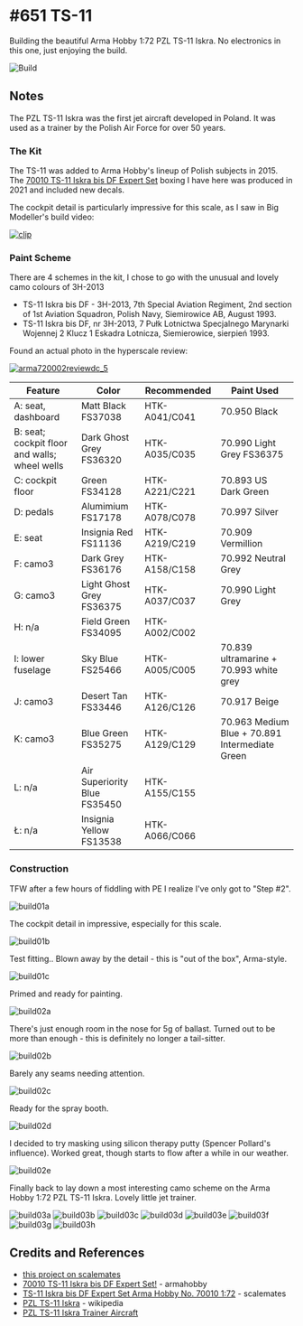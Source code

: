 # #651 TS-11

Building the beautiful Arma Hobby 1:72 PZL TS-11 Iskra. No electronics in this one, just enjoying the build.

![Build](./assets/TS-11_build.jpg?raw=true)

## Notes

The PZL TS-11 Iskra was the first jet aircraft developed in Poland. It was used as a trainer by the Polish Air Force for over 50 years.

### The Kit

The TS-11 was added to Arma Hobby's lineup of Polish subjects in 2015.
The
[70010 TS-11 Iskra bis DF Expert Set](https://www.armahobby.com/70010-ts-11-iskra-bis-df-expert-set.html)
boxing I have here was produced in 2021 and included new decals.

The cockpit detail is particularly impressive for this scale, as I saw in Big Modeller's build video:

[![clip](https://img.youtube.com/vi/0EwmzP_TgfQ/0.jpg)](https://www.youtube.com/watch?v=0EwmzP_TgfQ)

### Paint Scheme

There are 4 schemes in the kit, I chose to go with the unusual and lovely camo colours of 3H-2013

* TS-11 Iskra bis DF - 3H-2013, 7th Special Aviation Regiment, 2nd section of 1st Aviation Squadron, Polish Navy, Siemirowice AB, August 1993.
* TS-11 Iskra bis DF, nr 3H-2013, 7 Pułk Lotnictwa Specjalnego Marynarki Wojennej 2 Klucz 1 Eskadra Lotnicza, Siemierowice, sierpień 1993.

Found an actual photo in the hyperscale review:

[![arma720002reviewdc_5](./assets/arma720002reviewdc_5.jpg?raw=true)](https://www.hyperscale.com/2020/reviews/kits/arma70002reviewdc_1.htm)

| Feature                                       | Color                        | Recommended   | Paint Used |
|-----------------------------------------------|------------------------------|---------------|------------|
| A: seat, dashboard                            | Matt Black FS37038           | HTK-A041/C041 | 70.950 Black |
| B: seat; cockpit floor and walls; wheel wells | Dark Ghost Grey FS36320      | HTK-A035/C035 | 70.990 Light Grey FS36375 |
| C: cockpit floor                              | Green FS34128                | HTK-A221/C221 | 70.893 US Dark Green |
| D: pedals                                     | Alumimium FS17178            | HTK-A078/C078 | 70.997 Silver |
| E: seat                                       | Insignia Red FS11136         | HTK-A219/C219 | 70.909 Vermillion |
| F: camo3                                      | Dark Grey FS36176            | HTK-A158/C158 | 70.992 Neutral Grey |
| G: camo3                                      | Light Ghost Grey FS36375     | HTK-A037/C037 | 70.990 Light Grey |
| H: n/a                                        | Field Green FS34095          | HTK-A002/C002 | |
| I: lower fuselage                             | Sky Blue FS25466             | HTK-A005/C005 | 70.839 ultramarine + 70.993 white grey |
| J: camo3                                      | Desert Tan FS33446           | HTK-A126/C126 | 70.917 Beige |
| K: camo3                                      | Blue Green FS35275           | HTK-A129/C129 | 70.963 Medium Blue + 70.891 Intermediate Green |
| L: n/a                                        | Air Superiority Blue FS35450 | HTK-A155/C155 | |
| Ł: n/a                                        | Insignia Yellow FS13538      | HTK-A066/C066 | |

### Construction

TFW after a few hours of fiddling with PE I realize I've only got to "Step #2".

![build01a](./assets/build01a.jpg?raw=true)

The cockpit detail in impressive, especially for this scale.

![build01b](./assets/build01b.jpg?raw=true)

Test fitting.. Blown away by the detail - this is "out of the box", Arma-style.

![build01c](./assets/build01c.jpg?raw=true)

Primed and ready for painting.

![build02a](./assets/build02a.jpg?raw=true)

There's just enough room in the nose for 5g of ballast. Turned out to be more than enough - this is definitely no longer a tail-sitter.

![build02b](./assets/build02b.jpg?raw=true)

Barely any seams needing attention.

![build02c](./assets/build02c.jpg?raw=true)

Ready for the spray booth.

![build02d](./assets/build02d.jpg?raw=true)

I decided to try masking using silicon therapy putty (Spencer Pollard's influence). Worked great, though starts to flow after a while in our weather.

![build02e](./assets/build02e.jpg?raw=true)


Finally back to lay down a most interesting camo scheme on the Arma Hobby 1:72 PZL TS-11 Iskra. Lovely little jet trainer.

![build03a](./assets/build03a.jpg?raw=true)
![build03b](./assets/build03b.jpg?raw=true)
![build03c](./assets/build03c.jpg?raw=true)
![build03d](./assets/build03d.jpg?raw=true)
![build03e](./assets/build03e.jpg?raw=true)
![build03f](./assets/build03f.jpg?raw=true)
![build03g](./assets/build03g.jpg?raw=true)
![build03h](./assets/build03h.jpg?raw=true)

## Credits and References

* [this project on scalemates](https://www.scalemates.com/profiles/mate.php?id=74137&p=projects&project=126847)
* [70010 TS-11 Iskra bis DF Expert Set!](https://www.armahobby.com/70010-ts-11-iskra-bis-df-expert-set.html) - armahobby
* [TS-11 Iskra bis DF Expert Set Arma Hobby No. 70010 1:72](https://www.scalemates.com/kits/arma-hobby-70010-ts-11-iskra-bis-df--1026291) - scalemates
* [PZL TS-11 Iskra](https://en.wikipedia.org/wiki/PZL_TS-11_Iskra) - wikipedia
* [PZL TS-11 Iskra Trainer Aircraft](https://www.airforce-technology.com/projects/pzl-ts-11-iskra-trainer-aircraft/)
